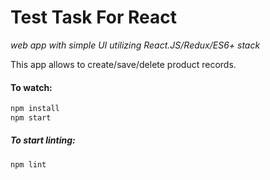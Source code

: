 # Test Task For React

_web app with simple UI utilizing React.JS/Redux/ES6+ stack_

This app allows to create/save/delete product records.

#### To watch:
```sh
npm install
npm start
```

##### To start linting:
```sh
npm lint
```
